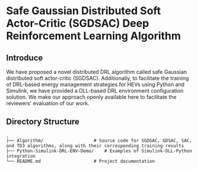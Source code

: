 # Safe Gaussian Distributed Soft Actor-Critic (SGDSAC) Deep Reinforcement Learning Algorithm

## Introduce

We have proposed a novel distributed DRL algorithm called safe Gaussian distributed soft actor-critic (SGDSAC). Additionally, to facilitate the training of DRL-based energy management strategies for HEVs using Python and Simulink, we have provided a DLL-based DRL environment configuration solution.
We make our approach openly available here to facilitate the reviewers' evaluation of our work.

## Directory Structure

```plaintext
.
├── Algorithm/                   # Source code for SGDSAC, GDSAC, SAC, and TD3 algorithms, along with their corresponding training results
├── Python-Simulink-DRL-ENV-Demo/    # Examples of Simulink-DLL-Python integration
└── README.md                    # Project documentation
